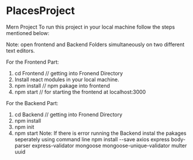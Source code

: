 # PlacesProject
Mern Project
To run this project in your local machine follow the steps mentioned below:

Note: open frontend and Backend Folders simultaneously on two different text editors.

For the Frontend Part:
1. cd Frontend // getting into Fronend Directory
2. Install react modules in your local machine.
3. npm install // npm pakage into frontend 
4. npm start // for starting the frontend at localhost:3000

For the Backend Part:
1. cd Backend // getting into Fronend Directory
2. npm install
3. npm init
4. npm start
Note: If there is error running the Backend instal the pakages seperately using command line
  npm install --save axios express body-parser express-validator mongoose mongoose-unique-validator multer uuid
  

